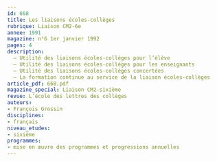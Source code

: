 ```yaml
---
id: 668
title: Les liaisons écoles-collèges
rubrique: Liaison CM2-6e
annee: 1991
magazine: n°6 1er janvier 1992
pages: 4
description: 
  – Utilité des liaisons écoles-collèges pour l’élève
  – Utilité des liaisons écoles-collèges pour les enseignants
  – Utilité des liaisons écoles-collèges concertées
  – La formation continue au service de la liaison écoles-collèges
article_pdf: 668.pdf
magazine_special: Liaison CM2-sixième
revue: L’école des lettres des collèges
auteurs:
- François Grossin
disciplines:
- français
niveau_etudes:
- sixième
programmes:
- mise en œuvre des programmes et progressions annuelles
---
```

